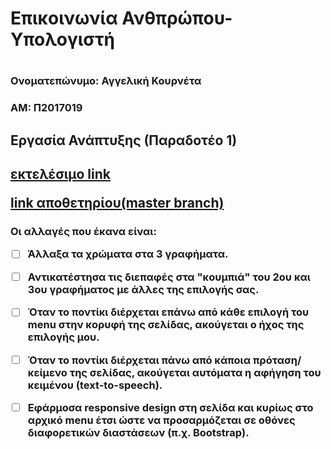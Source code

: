 <h1>Επικοινωνία Ανθπρώπου-Υπολογιστή<h1>

<h3>Ονοματεπώνυμο: Αγγελική Κουρνέτα<h3>

<h3>AM: Π2017019<h3>

<h2>Εργασία Ανάπτυξης (Παραδοτέο 1)<h2>

[εκτελέσιμο link](https://p17kour.github.io/D3js-US-educational-attainment/)

[link αποθετηρίου(master branch)](https://github.com/p17kour/D3js-US-educational-attainment)

<h3>Οι αλλαγές που έκανα είναι:

- [ ] Άλλαξα τα χρώματα στα 3 γραφήματα.
- [ ] Αντικατέστησα τις διεπαφές στα "κουμπιά" του 2ου και 3ου γραφήματος με άλλες της επιλογής σας.
- [ ] Όταν το ποντίκι διέρχεται επάνω από κάθε επιλογή του menu στην κορυφή της σελίδας, ακούγεται ο ήχος της επιλογής μου.
- [ ] Όταν το ποντίκι διέρχεται πάνω από κάποια πρόταση/κείμενο της σελίδας, ακούγεται αυτόματα η αφήγηση του κειμένου (text-to-speech).
- [ ] Εφάρμοσα responsive design στη σελίδα και κυρίως στο αρχικό menu έτσι ώστε να προσαρμόζεται σε οθόνες διαφορετικών διαστάσεων (π.χ. Bootstrap).



